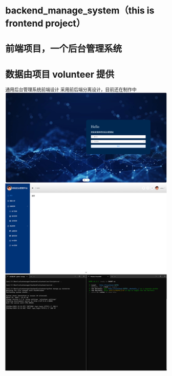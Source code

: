 # backend_manage_system（this is frontend project）
# 前端项目，一个后台管理系统
# 数据由项目 volunteer 提供
 通用后台管理系统前端设计
 采用前后端分离设计，目前还在制作中
![image](github_media/login.png)
![image](github_media/content.png)
![image](github_media/dispersed.png)
